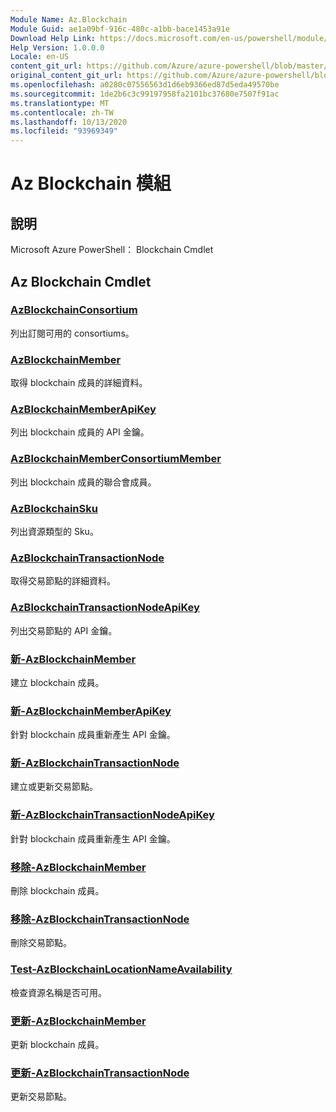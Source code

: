 ```yaml
---
Module Name: Az.Blockchain
Module Guid: ae1a09bf-916c-480c-a1bb-bace1453a91e
Download Help Link: https://docs.microsoft.com/en-us/powershell/module/az.blockchain
Help Version: 1.0.0.0
Locale: en-US
content_git_url: https://github.com/Azure/azure-powershell/blob/master/src/Blockchain/help/Az.Blockchain.md
original_content_git_url: https://github.com/Azure/azure-powershell/blob/master/src/Blockchain/help/Az.Blockchain.md
ms.openlocfilehash: a0280c07556563d1d6eb9366ed87d5eda49570be
ms.sourcegitcommit: 1de2b6c3c99197958fa2101bc37680e7507f91ac
ms.translationtype: MT
ms.contentlocale: zh-TW
ms.lasthandoff: 10/13/2020
ms.locfileid: "93969349"
---
```

# Az Blockchain 模組
## 說明
Microsoft Azure PowerShell： Blockchain Cmdlet

## Az Blockchain Cmdlet
### [AzBlockchainConsortium](Get-AzBlockchainConsortium.md)
列出訂閱可用的 consortiums。

### [AzBlockchainMember](Get-AzBlockchainMember.md)
取得 blockchain 成員的詳細資料。

### [AzBlockchainMemberApiKey](Get-AzBlockchainMemberApiKey.md)
列出 blockchain 成員的 API 金鑰。

### [AzBlockchainMemberConsortiumMember](Get-AzBlockchainMemberConsortiumMember.md)
列出 blockchain 成員的聯合會成員。

### [AzBlockchainSku](Get-AzBlockchainSku.md)
列出資源類型的 Sku。

### [AzBlockchainTransactionNode](Get-AzBlockchainTransactionNode.md)
取得交易節點的詳細資料。

### [AzBlockchainTransactionNodeApiKey](Get-AzBlockchainTransactionNodeApiKey.md)
列出交易節點的 API 金鑰。

### [新-AzBlockchainMember](New-AzBlockchainMember.md)
建立 blockchain 成員。

### [新-AzBlockchainMemberApiKey](New-AzBlockchainMemberApiKey.md)
針對 blockchain 成員重新產生 API 金鑰。

### [新-AzBlockchainTransactionNode](New-AzBlockchainTransactionNode.md)
建立或更新交易節點。

### [新-AzBlockchainTransactionNodeApiKey](New-AzBlockchainTransactionNodeApiKey.md)
針對 blockchain 成員重新產生 API 金鑰。

### [移除-AzBlockchainMember](Remove-AzBlockchainMember.md)
刪除 blockchain 成員。

### [移除-AzBlockchainTransactionNode](Remove-AzBlockchainTransactionNode.md)
刪除交易節點。

### [Test-AzBlockchainLocationNameAvailability](Test-AzBlockchainLocationNameAvailability.md)
檢查資源名稱是否可用。

### [更新-AzBlockchainMember](Update-AzBlockchainMember.md)
更新 blockchain 成員。

### [更新-AzBlockchainTransactionNode](Update-AzBlockchainTransactionNode.md)
更新交易節點。


